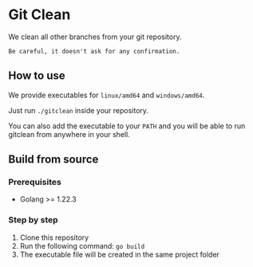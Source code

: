 # Git Clean

We clean all other branches from your git repository.

`Be careful, it doesn't ask for any confirmation.`

## How to use

We provide executables for `linux/amd64` and `windows/amd64`.

Just run `./gitclean` inside your repository.

You can also add the executable to your `PATH` and you will be able to run gitclean from anywhere in 
your shell.

## Build from source

### Prerequisites

- Golang >= 1.22.3

### Step by step

1. Clone this repository
2. Run the following command: `go build`
3. The executable file will be created in the same project folder
